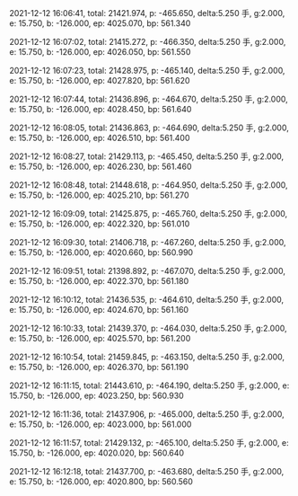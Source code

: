 2021-12-12 16:06:41, total: 21421.974, p: -465.650, delta:5.250 手, g:2.000, e: 15.750, b: -126.000, ep: 4025.070, bp: 561.340

2021-12-12 16:07:02, total: 21415.272, p: -466.350, delta:5.250 手, g:2.000, e: 15.750, b: -126.000, ep: 4026.050, bp: 561.550

2021-12-12 16:07:23, total: 21428.975, p: -465.140, delta:5.250 手, g:2.000, e: 15.750, b: -126.000, ep: 4027.820, bp: 561.620

2021-12-12 16:07:44, total: 21436.896, p: -464.670, delta:5.250 手, g:2.000, e: 15.750, b: -126.000, ep: 4028.450, bp: 561.640

2021-12-12 16:08:05, total: 21436.863, p: -464.690, delta:5.250 手, g:2.000, e: 15.750, b: -126.000, ep: 4026.510, bp: 561.400

2021-12-12 16:08:27, total: 21429.113, p: -465.450, delta:5.250 手, g:2.000, e: 15.750, b: -126.000, ep: 4026.230, bp: 561.460

2021-12-12 16:08:48, total: 21448.618, p: -464.950, delta:5.250 手, g:2.000, e: 15.750, b: -126.000, ep: 4025.210, bp: 561.270

2021-12-12 16:09:09, total: 21425.875, p: -465.760, delta:5.250 手, g:2.000, e: 15.750, b: -126.000, ep: 4022.320, bp: 561.010

2021-12-12 16:09:30, total: 21406.718, p: -467.260, delta:5.250 手, g:2.000, e: 15.750, b: -126.000, ep: 4020.660, bp: 560.990

2021-12-12 16:09:51, total: 21398.892, p: -467.070, delta:5.250 手, g:2.000, e: 15.750, b: -126.000, ep: 4022.370, bp: 561.180

2021-12-12 16:10:12, total: 21436.535, p: -464.610, delta:5.250 手, g:2.000, e: 15.750, b: -126.000, ep: 4024.670, bp: 561.160

2021-12-12 16:10:33, total: 21439.370, p: -464.030, delta:5.250 手, g:2.000, e: 15.750, b: -126.000, ep: 4025.570, bp: 561.200

2021-12-12 16:10:54, total: 21459.845, p: -463.150, delta:5.250 手, g:2.000, e: 15.750, b: -126.000, ep: 4026.370, bp: 561.190

2021-12-12 16:11:15, total: 21443.610, p: -464.190, delta:5.250 手, g:2.000, e: 15.750, b: -126.000, ep: 4023.250, bp: 560.930

2021-12-12 16:11:36, total: 21437.906, p: -465.000, delta:5.250 手, g:2.000, e: 15.750, b: -126.000, ep: 4023.000, bp: 561.000

2021-12-12 16:11:57, total: 21429.132, p: -465.100, delta:5.250 手, g:2.000, e: 15.750, b: -126.000, ep: 4020.020, bp: 560.640

2021-12-12 16:12:18, total: 21437.700, p: -463.680, delta:5.250 手, g:2.000, e: 15.750, b: -126.000, ep: 4020.800, bp: 560.560
